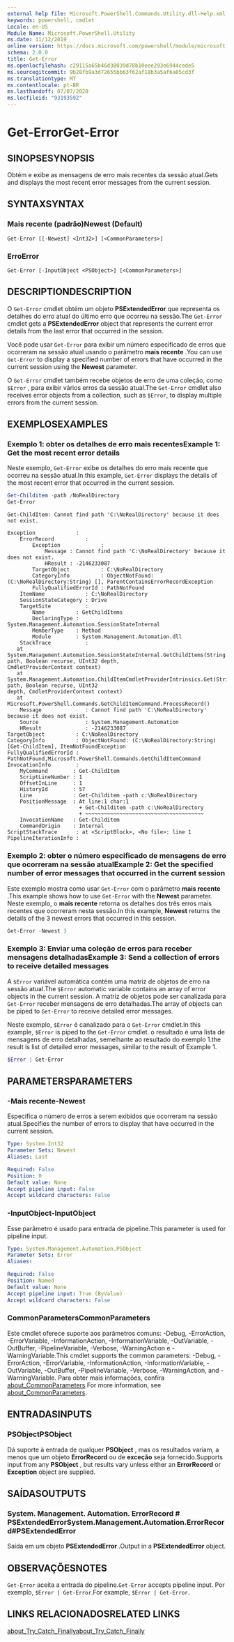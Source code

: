 ```yaml
---
external help file: Microsoft.PowerShell.Commands.Utility.dll-Help.xml
keywords: powershell, cmdlet
Locale: en-US
Module Name: Microsoft.PowerShell.Utility
ms.date: 11/12/2019
online version: https://docs.microsoft.com/powershell/module/microsoft.powershell.utility/get-error?view=powershell-7.1&WT.mc_id=ps-gethelp
schema: 2.0.0
title: Get-Error
ms.openlocfilehash: c29115a65b46d38039d78b10eee293e6944cede5
ms.sourcegitcommit: 9b28fb9a3d72655bb63f62af18b3a5af6a05cd3f
ms.translationtype: MT
ms.contentlocale: pt-BR
ms.lasthandoff: 07/07/2020
ms.locfileid: "93193592"
---
```

# <span data-ttu-id="ae0d8-103">Get-Error</span><span class="sxs-lookup"><span data-stu-id="ae0d8-103">Get-Error</span></span>

## <span data-ttu-id="ae0d8-104">SINOPSE</span><span class="sxs-lookup"><span data-stu-id="ae0d8-104">SYNOPSIS</span></span>

<span data-ttu-id="ae0d8-105">Obtém e exibe as mensagens de erro mais recentes da sessão atual.</span><span class="sxs-lookup"><span data-stu-id="ae0d8-105">Gets and displays the most recent error messages from the current session.</span></span>

## <span data-ttu-id="ae0d8-106">SYNTAX</span><span class="sxs-lookup"><span data-stu-id="ae0d8-106">SYNTAX</span></span>

### <span data-ttu-id="ae0d8-107">Mais recente (padrão)</span><span class="sxs-lookup"><span data-stu-id="ae0d8-107">Newest (Default)</span></span>

```
Get-Error [[-Newest] <Int32>] [<CommonParameters>]
```

### <span data-ttu-id="ae0d8-108">Erro</span><span class="sxs-lookup"><span data-stu-id="ae0d8-108">Error</span></span>

```
Get-Error [-InputObject <PSObject>] [<CommonParameters>]
```

## <span data-ttu-id="ae0d8-109">DESCRIPTION</span><span class="sxs-lookup"><span data-stu-id="ae0d8-109">DESCRIPTION</span></span>

<span data-ttu-id="ae0d8-110">O `Get-Error` cmdlet obtém um objeto **PSExtendedError** que representa os detalhes do erro atual do último erro que ocorreu na sessão.</span><span class="sxs-lookup"><span data-stu-id="ae0d8-110">The `Get-Error` cmdlet gets a **PSExtendedError** object that represents the current error details from the last error that occurred in the session.</span></span>

<span data-ttu-id="ae0d8-111">Você pode usar `Get-Error` para exibir um número especificado de erros que ocorreram na sessão atual usando o parâmetro **mais recente** .</span><span class="sxs-lookup"><span data-stu-id="ae0d8-111">You can use `Get-Error` to display a specified number of errors that have occurred in the current session using the **Newest** parameter.</span></span>

<span data-ttu-id="ae0d8-112">O `Get-Error` cmdlet também recebe objetos de erro de uma coleção, como `$Error` , para exibir vários erros da sessão atual.</span><span class="sxs-lookup"><span data-stu-id="ae0d8-112">The `Get-Error` cmdlet also receives error objects from a collection, such as `$Error`, to display multiple errors from the current session.</span></span>

## <span data-ttu-id="ae0d8-113">EXEMPLOS</span><span class="sxs-lookup"><span data-stu-id="ae0d8-113">EXAMPLES</span></span>

### <span data-ttu-id="ae0d8-114">Exemplo 1: obter os detalhes de erro mais recentes</span><span class="sxs-lookup"><span data-stu-id="ae0d8-114">Example 1: Get the most recent error details</span></span>

<span data-ttu-id="ae0d8-115">Neste exemplo, `Get-Error` exibe os detalhes do erro mais recente que ocorreu na sessão atual.</span><span class="sxs-lookup"><span data-stu-id="ae0d8-115">In this example, `Get-Error` displays the details of the most recent error that occurred in the current session.</span></span>

```powershell
Get-Childitem -path /NoRealDirectory
Get-Error
```

```
Get-ChildItem: Cannot find path 'C:\NoRealDirectory' because it does not exist.

Exception             :
    ErrorRecord          :
        Exception             :
            Message : Cannot find path 'C:\NoRealDirectory' because it does not exist.
            HResult : -2146233087
        TargetObject          : C:\NoRealDirectory
        CategoryInfo          : ObjectNotFound: (C:\NoRealDirectory:String) [], ParentContainsErrorRecordException
        FullyQualifiedErrorId : PathNotFound
    ItemName             : C:\NoRealDirectory
    SessionStateCategory : Drive
    TargetSite           :
        Name          : GetChildItems
        DeclaringType : System.Management.Automation.SessionStateInternal
        MemberType    : Method
        Module        : System.Management.Automation.dll
    StackTrace           :
   at System.Management.Automation.SessionStateInternal.GetChildItems(String path, Boolean recurse, UInt32 depth,
CmdletProviderContext context)
   at System.Management.Automation.ChildItemCmdletProviderIntrinsics.Get(String path, Boolean recurse, UInt32
depth, CmdletProviderContext context)
   at Microsoft.PowerShell.Commands.GetChildItemCommand.ProcessRecord()
    Message              : Cannot find path 'C:\NoRealDirectory' because it does not exist.
    Source               : System.Management.Automation
    HResult              : -2146233087
TargetObject          : C:\NoRealDirectory
CategoryInfo          : ObjectNotFound: (C:\NoRealDirectory:String) [Get-ChildItem], ItemNotFoundException
FullyQualifiedErrorId : PathNotFound,Microsoft.PowerShell.Commands.GetChildItemCommand
InvocationInfo        :
    MyCommand        : Get-ChildItem
    ScriptLineNumber : 1
    OffsetInLine     : 1
    HistoryId        : 57
    Line             : Get-Childitem -path c:\NoRealDirectory
    PositionMessage  : At line:1 char:1
                       + Get-Childitem -path c:\NoRealDirectory
                       + ~~~~~~~~~~~~~~~~~~~~~~~~~~~~~~~~~~~~~~
    InvocationName   : Get-Childitem
    CommandOrigin    : Internal
ScriptStackTrace      : at <ScriptBlock>, <No file>: line 1
PipelineIterationInfo :
```

### <span data-ttu-id="ae0d8-116">Exemplo 2: obter o número especificado de mensagens de erro que ocorreram na sessão atual</span><span class="sxs-lookup"><span data-stu-id="ae0d8-116">Example 2: Get the specified number of error messages that occurred in the current session</span></span>

<span data-ttu-id="ae0d8-117">Este exemplo mostra como usar `Get-Error` com o parâmetro **mais recente** .</span><span class="sxs-lookup"><span data-stu-id="ae0d8-117">This example shows how to use `Get-Error` with the **Newest** parameter.</span></span> <span data-ttu-id="ae0d8-118">Neste exemplo, o **mais recente** retorna os detalhes dos três erros mais recentes que ocorreram nesta sessão.</span><span class="sxs-lookup"><span data-stu-id="ae0d8-118">In this example, **Newest** returns the details of the 3 newest errors that occurred in this session.</span></span>

```powershell
Get-Error -Newest 3
```

### <span data-ttu-id="ae0d8-119">Exemplo 3: Enviar uma coleção de erros para receber mensagens detalhadas</span><span class="sxs-lookup"><span data-stu-id="ae0d8-119">Example 3: Send a collection of errors to receive detailed messages</span></span>

<span data-ttu-id="ae0d8-120">A `$Error` variável automática contém uma matriz de objetos de erro na sessão atual.</span><span class="sxs-lookup"><span data-stu-id="ae0d8-120">The `$Error` automatic variable contains an array of error objects in the current session.</span></span> <span data-ttu-id="ae0d8-121">A matriz de objetos pode ser canalizada para `Get-Error` receber mensagens de erro detalhadas.</span><span class="sxs-lookup"><span data-stu-id="ae0d8-121">The array of objects can be piped to `Get-Error` to receive detailed error messages.</span></span>

<span data-ttu-id="ae0d8-122">Neste exemplo, `$Error` é canalizado para o `Get-Error` cmdlet.</span><span class="sxs-lookup"><span data-stu-id="ae0d8-122">In this example, `$Error` is piped to the `Get-Error` cmdlet.</span></span> <span data-ttu-id="ae0d8-123">o resultado é uma lista de mensagens de erro detalhadas, semelhante ao resultado do exemplo 1.</span><span class="sxs-lookup"><span data-stu-id="ae0d8-123">the result is list of detailed error messages, similar to the result of Example 1.</span></span>

```powershell
$Error | Get-Error
```

## <span data-ttu-id="ae0d8-124">PARAMETERS</span><span class="sxs-lookup"><span data-stu-id="ae0d8-124">PARAMETERS</span></span>

### <span data-ttu-id="ae0d8-125">-Mais recente</span><span class="sxs-lookup"><span data-stu-id="ae0d8-125">-Newest</span></span>

<span data-ttu-id="ae0d8-126">Especifica o número de erros a serem exibidos que ocorreram na sessão atual.</span><span class="sxs-lookup"><span data-stu-id="ae0d8-126">Specifies the number of errors to display that have occurred in the current session.</span></span>

```yaml
Type: System.Int32
Parameter Sets: Newest
Aliases: Last

Required: False
Position: 0
Default value: None
Accept pipeline input: False
Accept wildcard characters: False
```

### <span data-ttu-id="ae0d8-127">-InputObject</span><span class="sxs-lookup"><span data-stu-id="ae0d8-127">-InputObject</span></span>

<span data-ttu-id="ae0d8-128">Esse parâmetro é usado para entrada de pipeline.</span><span class="sxs-lookup"><span data-stu-id="ae0d8-128">This parameter is used for pipeline input.</span></span>

```yaml
Type: System.Management.Automation.PSObject
Parameter Sets: Error
Aliases:

Required: False
Position: Named
Default value: None
Accept pipeline input: True (ByValue)
Accept wildcard characters: False
```

### <span data-ttu-id="ae0d8-129">CommonParameters</span><span class="sxs-lookup"><span data-stu-id="ae0d8-129">CommonParameters</span></span>

<span data-ttu-id="ae0d8-130">Este cmdlet oferece suporte aos parâmetros comuns: -Debug, -ErrorAction, -ErrorVariable, -InformationAction, -InformationVariable, -OutVariable, -OutBuffer, -PipelineVariable, -Verbose, -WarningAction e -WarningVariable.</span><span class="sxs-lookup"><span data-stu-id="ae0d8-130">This cmdlet supports the common parameters: -Debug, -ErrorAction, -ErrorVariable, -InformationAction, -InformationVariable, -OutVariable, -OutBuffer, -PipelineVariable, -Verbose, -WarningAction, and -WarningVariable.</span></span> <span data-ttu-id="ae0d8-131">Para obter mais informações, confira [about_CommonParameters](https://go.microsoft.com/fwlink/?LinkID=113216).</span><span class="sxs-lookup"><span data-stu-id="ae0d8-131">For more information, see [about_CommonParameters](https://go.microsoft.com/fwlink/?LinkID=113216).</span></span>

## <span data-ttu-id="ae0d8-132">ENTRADAS</span><span class="sxs-lookup"><span data-stu-id="ae0d8-132">INPUTS</span></span>

### <span data-ttu-id="ae0d8-133">PSObject</span><span class="sxs-lookup"><span data-stu-id="ae0d8-133">PSObject</span></span>

<span data-ttu-id="ae0d8-134">Dá suporte à entrada de qualquer **PSObject** , mas os resultados variam, a menos que um objeto **ErrorRecord** ou de **exceção** seja fornecido.</span><span class="sxs-lookup"><span data-stu-id="ae0d8-134">Supports input from any **PSObject** , but results vary unless either an **ErrorRecord** or **Exception** object are supplied.</span></span>

## <span data-ttu-id="ae0d8-135">SAÍDAS</span><span class="sxs-lookup"><span data-stu-id="ae0d8-135">OUTPUTS</span></span>

### <span data-ttu-id="ae0d8-136">System. Management. Automation. ErrorRecord # PSExtendedError</span><span class="sxs-lookup"><span data-stu-id="ae0d8-136">System.Management.Automation.ErrorRecord#PSExtendedError</span></span>

<span data-ttu-id="ae0d8-137">Saída em um objeto **PSExtendedError** .</span><span class="sxs-lookup"><span data-stu-id="ae0d8-137">Output in a **PSExtendedError** object.</span></span>

## <span data-ttu-id="ae0d8-138">OBSERVAÇÕES</span><span class="sxs-lookup"><span data-stu-id="ae0d8-138">NOTES</span></span>

<span data-ttu-id="ae0d8-139">`Get-Error` aceita a entrada do pipeline.</span><span class="sxs-lookup"><span data-stu-id="ae0d8-139">`Get-Error` accepts pipeline input.</span></span> <span data-ttu-id="ae0d8-140">Por exemplo, `$Error | Get-Error`.</span><span class="sxs-lookup"><span data-stu-id="ae0d8-140">For example, `$Error | Get-Error`.</span></span>

## <span data-ttu-id="ae0d8-141">LINKS RELACIONADOS</span><span class="sxs-lookup"><span data-stu-id="ae0d8-141">RELATED LINKS</span></span>

[<span data-ttu-id="ae0d8-142">about_Try_Catch_Finally</span><span class="sxs-lookup"><span data-stu-id="ae0d8-142">about_Try_Catch_Finally</span></span>](../Microsoft.PowerShell.Core/About/about_Try_Catch_Finally.md)
